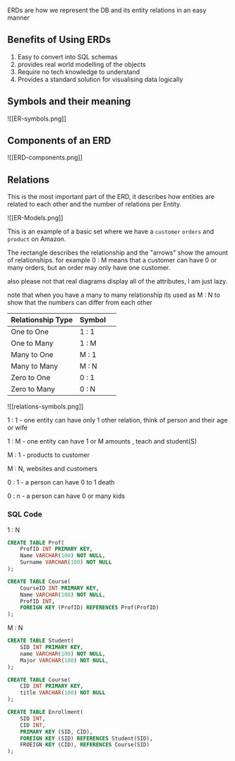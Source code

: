 
ERDs are how we represent the DB and its entity relations in an easy manner 

## Benefits of Using ERDs
1. Easy to convert into SQL schemas
2. provides real world modelling of the objects
3. Require no tech knowledge to understand
4. Provides a standard solution for visualising data logically 

##  Symbols and their meaning


![[ER-symbols.png]]

## Components of an ERD

![[ERD-components.png]]

## Relations

This is the most important part of the ERD, it describes how entities are related to each other and the number of relations per Entity. 

![[ER-Models.png]]

This is an example of a basic set where we have a `customer` `orders` and `product` on Amazon.

The rectangle describes the relationship and the "arrows" show the amount of relationships. for example 0 : M means that a customer can have 0 or many orders, but an order may only have one customer. 

also please not that real diagrams display all of the attributes, I am just lazy. 

note that when you have a many to many relationship its used as M : N to show that the numbers can differ from each other

| Relationship Type | Symbol |     |
| ----------------- | ------ | --- |
| One to One        | 1  : 1 |     |
| One to Many       | 1  : M |     |
| Many to One       | M : 1  |     |
| Many to Many      | M : N  |     |
| Zero to One       | 0  : 1 |     |
| Zero to Many      | 0 : N  |     |

![[relations-symbols.png]]

1 : 1 - one entity can have only 1 other relation, think of person and their age or wife

1 : M - one entity can have 1 or M amounts , teach and student(S)

M : 1 - products to customer

M : N, websites and customers

0 : 1 - a person can have 0 to 1 death

0 : n  - a person can have 0 or many kids
### SQL Code

1 : N

```SQL
CREATE TABLE Prof(
	ProfID INT PRIMARY KEY,
	Name VARCHAR(100) NOT NULL,
	Surname VARCHAR(100) NOT NULL
);

CREATE TABLE Course(
	CourseID INT PRIMARY KEY,
	Name VARCHAR(100) NOT NULL,
	ProfID INT,
	FOREIGN KEY (ProfID) REFERENCES Prof(ProfID)
);
```

M : N

```SQL
CREATE TABLE Student(
	SID INT PRIMARY KEY, 
	name VARCHAR(100) NOT NULL,
	Major VARCHAR(100) NOT NULL,
);

CREATE TABLE Course(
	CID INT PRIMARY KEY,
	title VARCHAR(100) NOT NULL
);

CREATE TABLE Enrollment(
	SID INT,
	CID INT,
	PRIMARY KEY (SID, CID),
	FOREIGN KEY (SID) REFERENCES Student(SID),
	FROEIGN KEY (CID), REFERENCES Course(SID)
);
```
